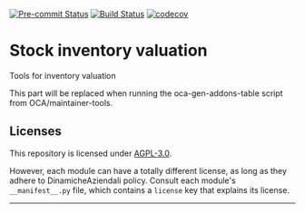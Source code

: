 
<!-- /!\ Non OCA Context : Set here the badge of your runbot / runboat instance. -->
[![Pre-commit Status](https://github.com/efatto/stock-close-period/actions/workflows/pre-commit.yml/badge.svg?branch=14.0)](https://github.com/efatto/stock-close-period/actions/workflows/pre-commit.yml?query=branch%3A14.0)
[![Build Status](https://github.com/efatto/stock-close-period/actions/workflows/test.yml/badge.svg?branch=14.0)](https://github.com/efatto/stock-close-period/actions/workflows/test.yml?query=branch%3A14.0)
[![codecov](https://codecov.io/gh/efatto/stock-close-period/branch/14.0/graph/badge.svg)](https://codecov.io/gh/efatto/stock-close-period)
<!-- /!\ Non OCA Context : Set here the badge of your translation instance. -->

<!-- /!\ do not modify above this line -->

# Stock inventory valuation

Tools for inventory valuation

<!-- /!\ do not modify below this line -->

<!-- prettier-ignore-start -->

[//]: # (addons)

This part will be replaced when running the oca-gen-addons-table script from OCA/maintainer-tools.

[//]: # (end addons)

<!-- prettier-ignore-end -->

## Licenses

This repository is licensed under [AGPL-3.0](LICENSE).

However, each module can have a totally different license, as long as they adhere to DinamicheAziendali
policy. Consult each module's `__manifest__.py` file, which contains a `license` key
that explains its license.

----
<!-- /!\ Non OCA Context : Set here the full description of your organization. -->
